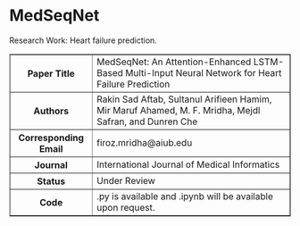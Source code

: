 # MedSeqNet
Research Work: Heart failure prediction.

<table border="1">
  <tr>
    <th>Paper Title</th>
    <td>MedSeqNet: An Attention-Enhanced LSTM-Based Multi-Input Neural Network for Heart Failure Prediction</td>
  </tr>
  <tr>
    <th>Authors</th>
    <td>Rakin Sad Aftab, Sultanul Arifieen Hamim, Mir Maruf Ahamed, M. F. Mridha, Mejdl Safran, and Dunren Che</td>
  </tr>
  <tr>
    <th>Corresponding Email</th>
    <td>firoz.mridha@aiub.edu</td>
  </tr>
  <tr>
    <th>Journal</th>
    <td>International Journal of Medical Informatics</td>
  </tr>
  <tr>
    <th>Status</th>
    <td>Under Review</td>
  </tr>
  <tr>
    <th>Code</th>
    <td>.py is available and .ipynb will be available upon request.</td>
  </tr>
</table>
